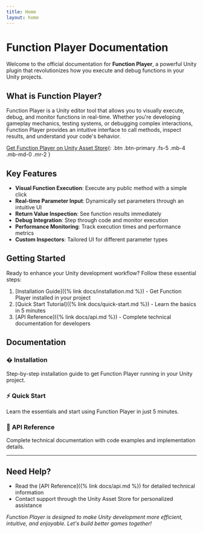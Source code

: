 ```yaml
---
title: Home
layout: home
---
```


# Function Player Documentation

Welcome to the official documentation for **Function Player**, a powerful Unity plugin that revolutionizes how you execute and debug functions in your Unity projects.

## What is Function Player?

Function Player is a Unity editor tool that allows you to visually execute, debug, and monitor functions in real-time. Whether you're developing gameplay mechanics, testing systems, or debugging complex interactions, Function Player provides an intuitive interface to call methods, inspect results, and understand your code's behavior.

[Get Function Player on Unity Asset Store](https://assetstore.unity.com/packages/tools/utilities/function-player-329120){: .btn .btn-primary .fs-5 .mb-4 .mb-md-0 .mr-2 }

## Key Features

- **Visual Function Execution**: Execute any public method with a simple click
- **Real-time Parameter Input**: Dynamically set parameters through an intuitive UI
- **Return Value Inspection**: See function results immediately
- **Debug Integration**: Step through code and monitor execution
- **Performance Monitoring**: Track execution times and performance metrics
- **Custom Inspectors**: Tailored UI for different parameter types

## Getting Started

Ready to enhance your Unity development workflow? Follow these essential steps:

1. [Installation Guide]({% link docs/installation.md %}) - Get Function Player installed in your project
2. [Quick Start Tutorial]({% link docs/quick-start.md %}) - Learn the basics in 5 minutes
3. [API Reference]({% link docs/api.md %}) - Complete technical documentation for developers

## Documentation

### � **Installation**
Step-by-step installation guide to get Function Player running in your Unity project.

### ⚡ **Quick Start**  
Learn the essentials and start using Function Player in just 5 minutes.

### 📖 **API Reference**
Complete technical documentation with code examples and implementation details.

---

## Need Help?

- Read the [API Reference]({% link docs/api.md %}) for detailed technical information
- Contact support through the Unity Asset Store for personalized assistance

*Function Player is designed to make Unity development more efficient, intuitive, and enjoyable. Let's build better games together!*
